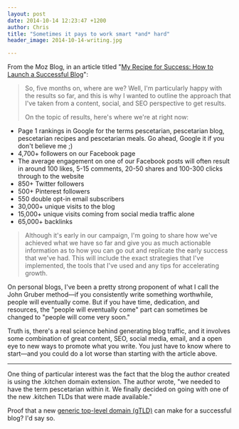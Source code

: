```yaml
---
layout: post
date: 2014-10-14 12:23:47 +1200
author: Chris
title: "Sometimes it pays to work smart *and* hard"
header_image: 2014-10-14-writing.jpg

---
```


<!-- excerpt -->

From the Moz Blog, in an article titled "[My Recipe for Success: How to Launch a Successful Blog](http://moz.com/blog/my-recipe-for-success-how-to-launch-a-successful-blog)":

>So, five months on, where are we? Well, I'm particularly happy with the results so far, and this is why I wanted to outline the approach that I've taken from a content, social, and SEO perspective to get results.
>
>On the topic of results, here's where we're at right now:
>
+ Page 1 rankings in Google for the terms pescetarian, pescetarian blog, pescetarian recipes and pescetarian meals. Go ahead, Google it if you don't believe me ;)
+ 4,700+ followers on our Facebook page
+ The average engagement on one of our Facebook posts will often result in around 100 likes, 5-15 comments, 20-50 shares and 100-300 clicks through to the website
+ 850+ Twitter followers
+ 500+ Pinterest followers
+ 550 double opt-in email subscribers
+ 30,000+ unique visits to the blog
+ 15,000+ unique visits coming from social media traffic alone
+ 65,000+ backlinks
>
>Although it's early in our campaign, I'm going to share how we've achieved what we have so far and give you as much actionable information as to how you can go out and replicate the early success that we've had. This will include the exact strategies that I've implemented, the tools that I've used and any tips for accelerating growth.

On personal blogs, I've been a pretty strong proponent of what I call the John Gruber method—if you consistently write something worthwhile, people will eventually come. But if you have time, dedication, and resources, the "people will eventually come" part can sometimes be changed to "people will come very soon."

Truth is, there's a real science behind generating blog traffic, and it involves some combination of great content, SEO, social media, email, and a open eye to new ways to promote what you write. You just have to know where to start—and you could do a lot worse than starting with the article above.

<!-- /excerpt -->

***

One thing of particular interest was the fact that the blog the author created is using the .kitchen domain extension. The author wrote, "we needed to have the term pescetarian within it. We finally decided on going with one of the new .kitchen TLDs that were made available."

Proof that a new [generic top-level domain (gTLD)](https://iwantmyname.com/domains/new-gtld-domain-extensions) can make for a successful blog? I'd say so. 

